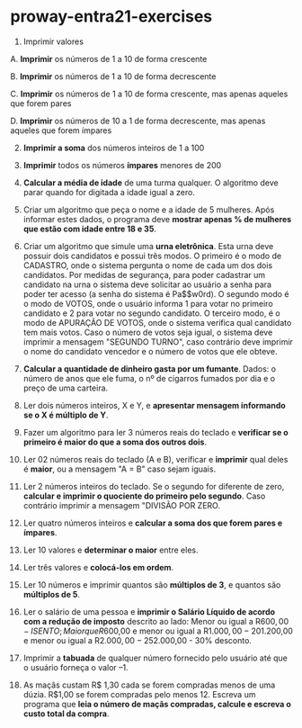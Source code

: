 # proway-entra21-exercises

1. Imprimir valores

A. **Imprimir** os números de 1 a 10 de forma crescente

B. **Imprimir** os números de 1 a 10 de forma decrescente

C. **Imprimir** os números de 1 a 10 de forma crescente, mas apenas aqueles que forem pares

D. **Imprimir** os números de 10 a 1 de forma decrescente, mas apenas aqueles que forem ímpares

2. **Imprimir a soma** dos números inteiros de 1 a 100

3. **Imprimir** todos os números **ímpares** menores de 200

4. **Calcular a média de idade** de uma turma qualquer. O algoritmo deve parar  quando for digitada a idade igual a zero.

5. Criar um algoritmo que peça o nome e a idade de 5 mulheres. Após informar estes dados, o programa deve **mostrar apenas % de mulheres que estão com idade entre 18 e 35**.

6. Criar um algoritmo que simule uma **urna eletrônica**. Esta urna deve possuir dois candidatos e possui três modos. O primeiro é o modo de CADASTRO, onde o sistema pergunta o nome de cada um dos dois candidatos. Por medidas de segurança, para poder cadastrar um candidato na urna o sistema deve solicitar ao usuário a senha para poder ter acesso (a senha do sistema é Pa$$w0rd). O segundo modo é o modo de VOTOS, onde o usuário informa 1 para votar no primeiro candidato e 2 para votar no segundo candidato. O terceiro modo, é o modo de APURAÇÃO DE VOTOS, onde o sistema verifica qual candidato tem mais votos. Caso o número de votos seja igual, o sistema deve imprimir a mensagem "SEGUNDO TURNO", caso contrário deve imprimir o nome do candidato vencedor e o número de votos que ele obteve.

7. **Calcular a quantidade de dinheiro gasta por um fumante**. Dados: o número de anos que ele fuma, o nº de cigarros fumados por dia e o preço de uma carteira.

8. Ler dois números inteiros, X e Y, e **apresentar mensagem informando se o X é múltiplo de Y**. 

9. Fazer um algoritmo para ler 3 números reais do teclado e **verificar se o primeiro é maior do que a soma dos outros dois**.

10. Ler 02 números reais do teclado (A e B), verificar e **imprimir** qual deles é **maior**, ou a mensagem "A = B" caso sejam iguais.

11. Ler 2 números inteiros do teclado. Se o segundo for diferente de zero, **calcular e imprimir o quociente do primeiro pelo segundo**. Caso contrário imprimir a mensagem "DIVISÃO POR ZERO.

12. Ler quatro números inteiros e **calcular a soma dos que forem pares e ímpares**.

13. Ler 10 valores e **determinar o maior** entre eles.

14. Ler três valores e **colocá-los em ordem**.

15. Ler 10 números e imprimir quantos são **múltiplos de 3**, e quantos são **múltiplos de 5**.

16. Ler o salário de uma pessoa e **imprimir o Salário Líquido de acordo com a redução de imposto** descrito ao lado: Menor ou igual a R$600,00 - ISENTO; Maior que R$600,00 e menor ou igual a R$1.000,00 - 20% desconto; Maior que R$1.200,00 e menor ou igual a R$2.000,00 - 25% desconto; Maior que R$2.000,00 - 30% desconto.

17. Imprimir a **tabuada** de qualquer número fornecido pelo usuário até que o usuário forneça o valor –1.

18. As maçãs custam R$ 1,30 cada se forem compradas menos de uma dúzia. R$1,00 se forem compradas pelo menos 12. Escreva um programa que **leia o número de maçãs compradas, calcule e escreva o custo total da compra**.
